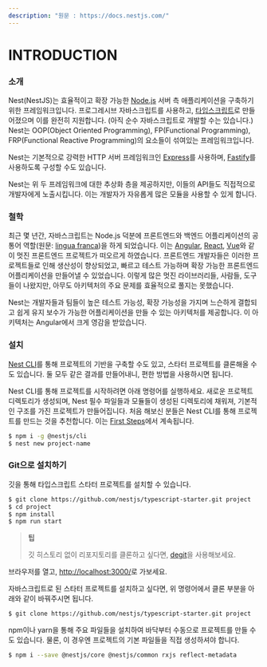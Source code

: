```yaml
---
description: "원문 : https://docs.nestjs.com/"
---
```


# INTRODUCTION

### 소개

Nest(NestJS)는 효율적이고 확장 가능한 [Node.js](https://nodejs.org/en/) 서버 측 애플리케이션을 구축하기 위한 프레임워크입니다. 프로그레시브 자바스크립트를 사용하고, [타입스크립트](https://www.typescriptlang.org/)로 만들어졌으며 이를 완전히 지원합니다. (아직 순수 자바스크립트로 개발할 수는 있습니다.) Nest는 OOP(Object Oriented Programming), FP(Functional Programming), FRP(Functional Reactive Programming)의 요소들이 섞여있는 프레임워크입니다.

Nest는 기본적으로 강력한 HTTP 서버 프레임워크인 [Express](https://expressjs.com/)를 사용하며, [Fastify](https://github.com/fastify/fastify)를 사용하도록 구성할 수도 있습니다.

Nest는 위 두 프레임워크에 대한 추상화 층을 제공하지만, 이들의 API들도 직접적으로 개발자에게 노출시킵니다. 이는 개발자가 자유롭게 많은 모듈을 사용할 수 있게 합니다.

### 철학

최근 몇 년간, 자바스크립트는 Node.js 덕분에 프론트엔드와 백엔드 어플리케이션의 공통어 역할(원문: [lingua franca](https://en.wikipedia.org/wiki/Lingua_franca))을 하게 되었습니다. 이는 [Angular](https://angular.io/), [React](https://github.com/facebook/react), [Vue](https://github.com/vuejs/vue)와 같이 멋진 프론트엔드 프로젝트가 떠오르게 하였습니다. 프론트엔드 개발자들은 이러한 프로젝트들로 인해 생산성이 향상되었고, 빠르고 테스트 가능하며 확장 가능한 프론트엔드 어플리케이션을 만들어낼 수 있었습니다. 이렇게 많은 멋진 라이브러리들, 사람들, 도구들이 나왔지만, 아무도 아키텍처의 주요 문제를 효율적으로 풀지는 못했습니다.

Nest는 개발자들과 팀들이 높은 테스트 가능성, 확장 가능성을 가지며 느슨하게 결합되고 쉽게 유지 보수가 가능한 어플리케이션을 만들 수 있는 아키텍처를 제공합니다. 이 아키텍처는 Angular에서 크게 영감을 받았습니다.

### 설치

[Nest CLI](https://docs.nestjs.com/cli/overview)를 통해 프로젝트의 기반을 구축할 수도 있고, 스타터 프로젝트를 클론해올 수도 있습니다. 둘 모두 같은 결과를 만들어내니, 편한 방법을 사용하시면 됩니다.

Nest CLI를 통해 프로젝트를 시작하려면 아래 명령어를 실행하세요. 새로운 프로젝트 디렉토리가 생성되며, Nest 필수 파일들과 모듈들이 생성된 디렉토리에 채워져, 기본적인 구조를 가진 프로젝트가 만들어집니다. 처음 해보신 분들은 Nest CLI를 통해 프로젝트를 만드는 것을 추천합니다. 이는 [First Steps](/overview/first-steps)에서 계속됩니다.

```sh
$ npm i -g @nestjs/cli
$ nest new project-name
```

### Git으로 설치하기

깃을 통해 타입스크립트 스타터 프로젝트를 설치할 수 있습니다.

```sh
$ git clone https://github.com/nestjs/typescript-starter.git project
$ cd project
$ npm install
$ npm run start
```

> **팁**
> 
> 깃 히스토리 없이 리포지토리를 클론하고 싶다면, [degit](https://github.com/Rich-Harris/degit)을 사용해보세요.

브라우저를 열고, [http://localhost:3000/](http://localhost:3000/)로 가보세요.

자바스크립트로 된 스타터 프로젝트를 설치하고 싶다면, 위 명령어에서 클론 부분을 아래와 같이 바꿔주시면 됩니다.

```sh
$ git clone https://github.com/nestjs/typescript-starter.git project
```

npm이나 yarn을 통해 주요 파일들을 설치하여 바닥부터 수동으로 프로젝트를 만들 수도 있습니다. 물론, 이 경우엔 프로젝트의 기본 파일들을 직접 생성하셔야 합니다.

```sh
$ npm i --save @nestjs/core @nestjs/common rxjs reflect-metadata
```